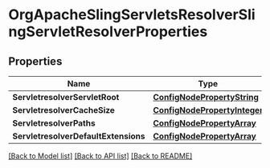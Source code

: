 # OrgApacheSlingServletsResolverSlingServletResolverProperties

## Properties
Name | Type | Description | Notes
------------ | ------------- | ------------- | -------------
**ServletresolverServletRoot** | [**ConfigNodePropertyString**](configNodePropertyString.md) |  | [optional] 
**ServletresolverCacheSize** | [**ConfigNodePropertyInteger**](configNodePropertyInteger.md) |  | [optional] 
**ServletresolverPaths** | [**ConfigNodePropertyArray**](configNodePropertyArray.md) |  | [optional] 
**ServletresolverDefaultExtensions** | [**ConfigNodePropertyArray**](configNodePropertyArray.md) |  | [optional] 

[[Back to Model list]](../README.md#documentation-for-models) [[Back to API list]](../README.md#documentation-for-api-endpoints) [[Back to README]](../README.md)


